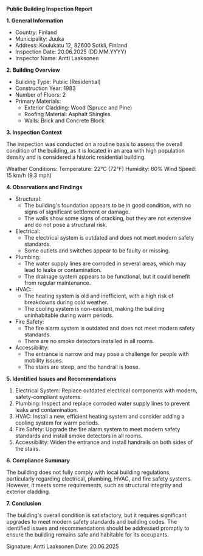 **Public Building Inspection Report**

**1. General Information**

* Country: Finland
* Municipality: Juuka
* Address: Koulukatu 12, 82600 Sotkli, Finland
* Inspection Date: 20.06.2025 (DD.MM.YYYY)
* Inspector Name: Antti Laaksonen

**2. Building Overview**

* Building Type: Public (Residential)
* Construction Year: 1983
* Number of Floors: 2
* Primary Materials:
	+ Exterior Cladding: Wood (Spruce and Pine)
	+ Roofing Material: Asphalt Shingles
	+ Walls: Brick and Concrete Block

**3. Inspection Context**

The inspection was conducted on a routine basis to assess the overall condition of the building, as it is located in an area with high population density and is considered a historic residential building.

Weather Conditions:
Temperature: 22°C (72°F)
Humidity: 60%
Wind Speed: 15 km/h (9.3 mph)

**4. Observations and Findings**

* Structural:
	+ The building's foundation appears to be in good condition, with no signs of significant settlement or damage.
	+ The walls show some signs of cracking, but they are not extensive and do not pose a structural risk.
* Electrical:
	+ The electrical system is outdated and does not meet modern safety standards.
	+ Some outlets and switches appear to be faulty or missing.
* Plumbing:
	+ The water supply lines are corroded in several areas, which may lead to leaks or contamination.
	+ The drainage system appears to be functional, but it could benefit from regular maintenance.
* HVAC:
	+ The heating system is old and inefficient, with a high risk of breakdowns during cold weather.
	+ The cooling system is non-existent, making the building uninhabitable during warm periods.
* Fire Safety:
	+ The fire alarm system is outdated and does not meet modern safety standards.
	+ There are no smoke detectors installed in all rooms.
* Accessibility:
	+ The entrance is narrow and may pose a challenge for people with mobility issues.
	+ The stairs are steep, and the handrail is loose.

**5. Identified Issues and Recommendations**

1. Electrical System: Replace outdated electrical components with modern, safety-compliant systems.
2. Plumbing: Inspect and replace corroded water supply lines to prevent leaks and contamination.
3. HVAC: Install a new, efficient heating system and consider adding a cooling system for warm periods.
4. Fire Safety: Upgrade the fire alarm system to meet modern safety standards and install smoke detectors in all rooms.
5. Accessibility: Widen the entrance and install handrails on both sides of the stairs.

**6. Compliance Summary**

The building does not fully comply with local building regulations, particularly regarding electrical, plumbing, HVAC, and fire safety systems. However, it meets some requirements, such as structural integrity and exterior cladding.

**7. Conclusion**

The building's overall condition is satisfactory, but it requires significant upgrades to meet modern safety standards and building codes. The identified issues and recommendations should be addressed promptly to ensure the building remains safe and habitable for its occupants.

Signature: Antti Laaksonen
Date: 20.06.2025